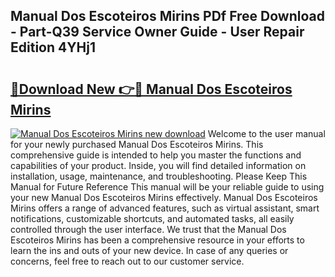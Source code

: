 ## Manual Dos Escoteiros Mirins PDf Free Download - Part-Q39 Service Owner Guide - User Repair Edition 4YHj1

# <h2><a href="http://cf16219.oget.top/?id=Manual+Dos+Escoteiros+Mirins">🔗Download New 👉🔴 Manual Dos Escoteiros Mirins</a></h2>

[![Manual Dos Escoteiros Mirins new download](https://i.imgur.com/5g1atiW.png)](http://cf16219.oget.top/?id=Manual+Dos+Escoteiros+Mirins)
Welcome to the user manual for your newly purchased Manual Dos Escoteiros Mirins. This comprehensive guide is intended to help you master the functions and capabilities of your product. Inside, you will find detailed information on installation, usage, maintenance, and troubleshooting. Please Keep This Manual for Future Reference This manual will be your reliable guide to using your new Manual Dos Escoteiros Mirins effectively. Manual Dos Escoteiros Mirins offers a range of advanced features, such as virtual assistant, smart notifications, customizable shortcuts, and automated tasks, all easily controlled through the user interface. We trust that the Manual Dos Escoteiros Mirins has been a comprehensive resource in your efforts to learn the ins and outs of your new device. In case of any queries or concerns, feel free to reach out to our customer service.
